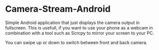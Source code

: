 # Camera-Stream-Android
Simple Android application that just displays the camera output in fullscreen. This is usefull, if you want to use your phone as a webcam in combination with a tool such as Scrcpy to mirror your screen to your PC.

You can swipe up or down to switch between front and back camera.
